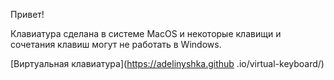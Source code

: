 Привет!

Клавиатура сделана в системе MacOS и некоторые клавищи
и сочетания клавиш могут не работать в Windows.

[Виртуальная клавиатура](https://adelinyshka.github
.io/virtual-keyboard/)